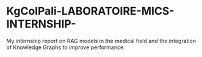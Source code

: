 # KgColPali-LABORATOIRE-MICS-INTERNSHIP-
My internship report on RAG models in the medical field and the integration of Knowledge Graphs to improve performance.
